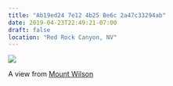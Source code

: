 ```yaml
---
title: "Ab19ed24 7e12 4b25 Be6c 2a47c33294ab"
date: 2019-04-23T22:49:21-07:00
draft: false
location: "Red Rock Canyon, NV"
---
```


![](https://d17enza3bfujl8.cloudfront.net/mount-wilson.png)

A view from [Mount Wilson](https://www.summitpost.org/mount-wilson/150885)
